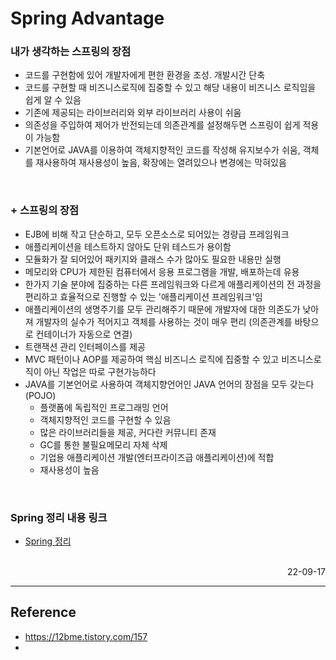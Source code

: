 # Spring Advantage

### 내가 생각하는 스프링의 장점
- 코드를 구현함에 있어 개발자에게 편한 환경을 조성. 개발시간 단축
- 코드를 구현할 때 비즈니스로직에 집중할 수 있고 해당 내용이 비즈니스 로직임을 쉽게 알 수 있음
- 기존에 제공되는 라이브러리와 외부 라이브러리 사용이 쉬움
- 의존성을 주입하여 제어가 반전되는데 의존관계를 설정해두면 스프링이 쉽게 적용이 가능함
- 기본언어로 JAVA를 이용하여 객체지향적인 코드를 작성해 유지보수가 쉬움, 객체를 재사용하여 재사용성이 높음, 확장에는 열려있으나 변경에는 막혀있음

<br>

### + 스프링의 장점
- EJB에 비해 작고 단순하고, 모두 오픈소스로 되어있는 경량급 프레임워크 
- 애플리케이션을 테스트하지 않아도 단위 테스드가 용이함
- 모듈화가 잘 되어있어 패키지와 클래스 수가 많아도 필요한 내용만 실행
- 메모리와 CPU가 제한된 컴퓨터에서 응용 프로그램을 개발, 배포하는데 유용
- 한가지 기술 분야에 집중하는 다른 프레임워크와 다르게 애플리케이션의 전 과정을 편리하고 효율적으로 진행할 수 있는 '애플리케이션 프레임워크'임
- 애플리케이션의 생명주기를 모두 관리해주기 때문에 개발자에 대한 의존도가 낮아져 개발자의 실수가 적어지고 객체를 사용하는 것이 매우 편리 (의존관계를 바탕으로 컨테이너가 자동으로 연결)
- 트랜잭션 관리 인터페이스를 제공
- MVC 패턴이나 AOP를 제공하여 핵심 비즈니스 로직에 집중할 수 있고 비즈니스로직이 아닌 작업은 따로 구현가능하다
- JAVA를 기본언어로 사용하여 객체지향언어인 JAVA 언어의 장점을 모두 갖는다 (POJO)
    - 플랫폼에 독립적인 프로그래밍 언어
    - 객체지향적인 코드를 구현할 수 있음
    - 많은 라이브러리들을 제공, 커다란 커뮤니티 존재
    - GC를 통한 불필요메모리 자체 삭제
    - 기업용 애플리케이션 개발(엔터프라이즈급 애플리케이션)에 적합
    - 재사용성이 높음

<br>

### Spring 정리 내용 링크
- [Spring 정리](./Spring.md)

<br>

<div style="text-align: right">22-09-17</div>

-------

## Reference
- https://12bme.tistory.com/157
- 